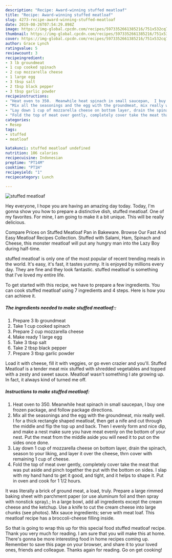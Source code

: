 ```yaml
---
description: "Recipe: Award-winning stuffed meatloaf"
title: "Recipe: Award-winning stuffed meatloaf"
slug: 4273-recipe-award-winning-stuffed-meatloaf
date: 2019-08-26T07:54:29.898Z
image: https://img-global.cpcdn.com/recipes/5973352661385216/751x532cq70/stuffed-meatloaf-recipe-main-photo.jpg
thumbnail: https://img-global.cpcdn.com/recipes/5973352661385216/751x532cq70/stuffed-meatloaf-recipe-main-photo.jpg
cover: https://img-global.cpcdn.com/recipes/5973352661385216/751x532cq70/stuffed-meatloaf-recipe-main-photo.jpg
author: Grace Lynch
ratingvalue: 5
reviewcount: 3
recipeingredient:
- 3 lb groundmeat
- 1 cup cooked spinach
- 2 cup mozzarella cheese
- 1 large egg
- 3 tbsp salt
- 2 tbsp black pepper
- 3 tbsp garlic powder
recipeinstructions:
- "Heat oven to 350.  Meanwhile heat spinach in small saucepan,  I buy one frozen package, and follow package directions."
- "Mix all the seasonings and the egg with the groundmeat, mix really well. I for a thick rectangle shaped meatloaf, then get a nife and cut through the middle and flip the top up and back. Then I evenly form and nice dip, and make a nest make sure you have meat evenly on the bottom of your nest. Put the meat from the middle aside you will need it to put on the sides once done."
- "Lay down 1 cup of mozzarella cheese on bottom layer, drain the spinach, season to your liking, and layer it over the cheese, thrn cover with remaining 1 cup of cheese."
- "Fold the top of meat over gently, completely cover take the meat that was put aside and pinch together the put with the bottom on sides. I slap with my hand hand to get it good, and tight, and it helps to shape it. Put in oven and cook for  1 1/2 hours."
categories:
- Resep
tags:
- stuffed
- meatloaf

katakunci: stuffed meatloaf undefined
nutrition: 106 calories
recipecuisine: Indonesian
preptime: "PT14M"
cooktime: "PT1H"
recipeyield: "1"
recipecategory: Lunch

---
```



![stuffed meatloaf](https://img-global.cpcdn.com/recipes/5973352661385216/751x532cq70/stuffed-meatloaf-recipe-main-photo.jpg)

Hey everyone, I hope you are having an amazing day today. Today, I'm gonna show you how to prepare a distinctive dish, stuffed meatloaf. One of my favorites. For mine, I am going to make it a bit unique. This will be really delicious.

Compare Prices on Stuffed Meatloaf Pan in Bakeware. Browse Our Fast And Easy Meatloaf Recipes Collection. Stuffed with Salami, Ham, Spinach and Cheese, this monster meatloaf will put any hungry man into the Lazy Boy during half-time.

stuffed meatloaf is only one of the most popular of recent trending meals in the world. It's easy, it's fast, it tastes yummy. It is enjoyed by millions every day. They are fine and they look fantastic. stuffed meatloaf is something that I've loved my entire life.


To get started with this recipe, we have to prepare a few ingredients. You can cook stuffed meatloaf using 7 ingredients and 4 steps. Here is how you can achieve it.

##### The ingredients needed to make stuffed meatloaf::

1. Prepare 3 lb groundmeat
1. Take 1 cup cooked spinach
1. Prepare 2 cup mozzarella cheese
1. Make ready 1 large egg
1. Take 3 tbsp salt
1. Take 2 tbsp black pepper
1. Prepare 3 tbsp garlic powder


Load it with cheese, fill it with veggies, or go even crazier and you&#39;ll. Stuffed Meatloaf is a tender meat mix stuffed with shredded vegetables and topped with a zesty and sweet sauce. Meatloaf wasn&#39;t something I ate growing up. In fact, it always kind of turned me off. 

##### Instructions to make stuffed meatloaf:

1. Heat oven to 350.  Meanwhile heat spinach in small saucepan,  I buy one frozen package, and follow package directions.
1. Mix all the seasonings and the egg with the groundmeat, mix really well. I for a thick rectangle shaped meatloaf, then get a nife and cut through the middle and flip the top up and back. Then I evenly form and nice dip, and make a nest make sure you have meat evenly on the bottom of your nest. Put the meat from the middle aside you will need it to put on the sides once done.
1. Lay down 1 cup of mozzarella cheese on bottom layer, drain the spinach, season to your liking, and layer it over the cheese, thrn cover with remaining 1 cup of cheese.
1. Fold the top of meat over gently, completely cover take the meat that was put aside and pinch together the put with the bottom on sides. I slap with my hand hand to get it good, and tight, and it helps to shape it. Put in oven and cook for  1 1/2 hours.


It was literally a brick of ground meat, a load, truly. Prepare a large rimmed baking sheet with parchment paper (or use aluminum foil and then spray with nonstick spray).; In a large bowl, add all ingredients except the cream cheese and the ketchup. Use a knife to cut the cream cheese into large chunks (see photos). Mix sauce ingredients; serve with meat loaf. This meatloaf recipe has a broccoli-cheese filling inside. 

So that is going to wrap this up for this special food stuffed meatloaf recipe. Thank you very much for reading. I am sure that you will make this at home. There's gonna be more interesting food in home recipes coming up. Remember to save this page on your browser, and share it to your loved ones, friends and colleague. Thanks again for reading. Go on get cooking!
